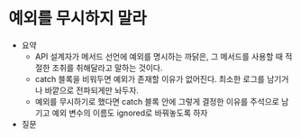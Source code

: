# 예외를 무시하지 말라

- 요약
  - API 설계자가 메서드 선언에 예외를 명시하는 까닭은, 그 메서드를 사용할 때 적절한 조취를 취해달라고 말하는 것이다.
  - catch 블록을 비워두면 예외가 존재할 이유가 없어진다. 최소한 로그를 남기거나 바깥으로 전파되게만 놔두자.
  - 예외를 무시하기로 했다면 catch 블록 안에 그렇게 결정한 이유를 주석으로 남기고 예외 변수의 이름도 ignored로 바꿔놓도록 하자
- 질문